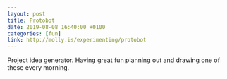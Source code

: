 ```yaml
---
layout: post
title: Protobot
date: 2019-08-08 16:40:00 +0100
categories: [fun]
link: http://molly.is/experimenting/protobot
---
```

Project idea generator. Having great fun planning out and drawing one of these every morning.
